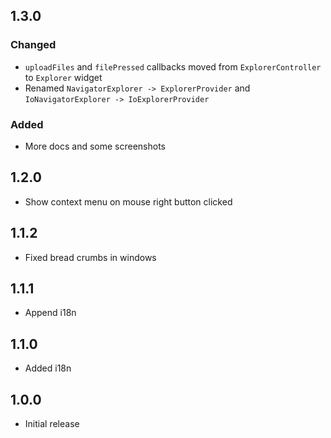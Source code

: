 ## 1.3.0
### Changed
* `uploadFiles` and `filePressed` callbacks moved from `ExplorerController` to `Explorer` widget 
* Renamed `NavigatorExplorer -> ExplorerProvider` and `IoNavigatorExplorer -> IoExplorerProvider`
### Added
* More docs and some screenshots

## 1.2.0

* Show context menu on mouse right button clicked

## 1.1.2

* Fixed bread crumbs in windows

## 1.1.1

* Append i18n

## 1.1.0

* Added i18n

## 1.0.0 

* Initial release
